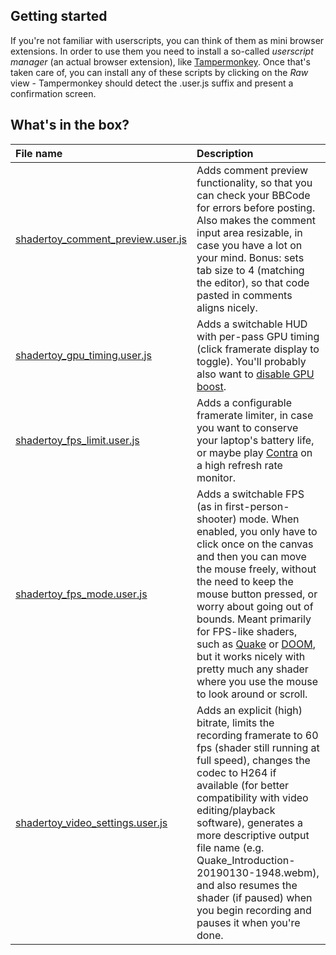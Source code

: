 ## Getting started
If you're not familiar with userscripts, you can think of them as mini browser extensions. In order to use them you need to install a so-called *userscript manager* (an actual browser extension), like [Tampermonkey](https://tampermonkey.net/). Once that's taken care of, you can install any of these scripts by clicking on the *Raw* view - Tampermonkey should detect the .user.js suffix and present a confirmation screen.

## What's in the box?

| File name | Description |
|:---|:---|
|[shadertoy_comment_preview.user.js](./shadertoy_comment_preview.user.js)|Adds comment preview functionality, so that you can check your BBCode for errors before posting. Also makes the comment input area resizable, in case you have a lot on your mind. Bonus: sets tab size to 4 (matching the editor), so that code pasted in comments aligns nicely.|
|[shadertoy_gpu_timing.user.js](./shadertoy_gpu_timing.user.js)|Adds a switchable HUD with per-pass GPU timing (click framerate display to toggle). You'll probably also want to [disable GPU boost](https://developer.nvidia.com/setstablepowerstateexe-%20disabling%20-gpu-boost-windows-10-getting-more-deterministic-timestamp-queries).|
|[shadertoy_fps_limit.user.js](./shadertoy_fps_limit.user.js)|Adds a configurable framerate limiter, in case you want to conserve your laptop's battery life, or maybe play [Contra](https://www.shadertoy.com/view/XltGDr) on a high refresh rate monitor.|
|[shadertoy_fps_mode.user.js](./shadertoy_fps_mode.user.js)|Adds a switchable FPS (as in first-person-shooter) mode. When enabled, you only have to click once on the canvas and then you can move the mouse freely, without the need to keep the mouse button pressed, or worry about going out of bounds. Meant primarily for FPS-like shaders, such as [Quake](https://www.shadertoy.com/view/lsKfWd) or [DOOM](https://www.shadertoy.com/view/lldGDr), but it works nicely with pretty much any shader where you use the mouse to look around or scroll.|
|[shadertoy_video_settings.user.js](./shadertoy_video_settings.user.js)|Adds an explicit (high) bitrate, limits the recording framerate to 60 fps (shader still running at full speed), changes the codec to H264 if available (for better compatibility with video editing/playback software), generates a more descriptive output file name (e.g. Quake_Introduction-20190130-1948.webm), and also resumes the shader (if paused) when you begin recording and pauses it when you're done.|
